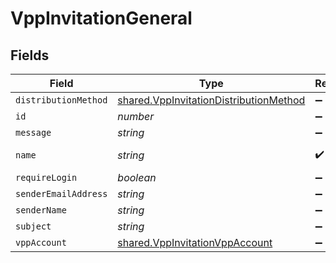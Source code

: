 # VppInvitationGeneral


## Fields

| Field                                                                                                   | Type                                                                                                    | Required                                                                                                | Description                                                                                             | Example                                                                                                 |
| ------------------------------------------------------------------------------------------------------- | ------------------------------------------------------------------------------------------------------- | ------------------------------------------------------------------------------------------------------- | ------------------------------------------------------------------------------------------------------- | ------------------------------------------------------------------------------------------------------- |
| `distributionMethod`                                                                                    | [shared.VppInvitationDistributionMethod](../../../sdk/models/shared/vppinvitationdistributionmethod.md) | :heavy_minus_sign:                                                                                      | N/A                                                                                                     |                                                                                                         |
| `id`                                                                                                    | *number*                                                                                                | :heavy_minus_sign:                                                                                      | N/A                                                                                                     | 1                                                                                                       |
| `message`                                                                                               | *string*                                                                                                | :heavy_minus_sign:                                                                                      | N/A                                                                                                     |                                                                                                         |
| `name`                                                                                                  | *string*                                                                                                | :heavy_check_mark:                                                                                      | N/A                                                                                                     | User VPP Invitations                                                                                    |
| `requireLogin`                                                                                          | *boolean*                                                                                               | :heavy_minus_sign:                                                                                      | N/A                                                                                                     |                                                                                                         |
| `senderEmailAddress`                                                                                    | *string*                                                                                                | :heavy_minus_sign:                                                                                      | N/A                                                                                                     |                                                                                                         |
| `senderName`                                                                                            | *string*                                                                                                | :heavy_minus_sign:                                                                                      | N/A                                                                                                     |                                                                                                         |
| `subject`                                                                                               | *string*                                                                                                | :heavy_minus_sign:                                                                                      | N/A                                                                                                     |                                                                                                         |
| `vppAccount`                                                                                            | [shared.VppInvitationVppAccount](../../../sdk/models/shared/vppinvitationvppaccount.md)                 | :heavy_minus_sign:                                                                                      | N/A                                                                                                     |                                                                                                         |